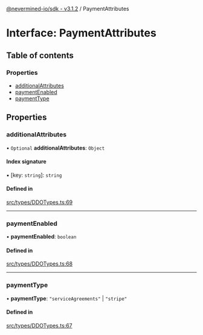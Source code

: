 [@nevermined-io/sdk - v3.1.2](../code-reference.md) / PaymentAttributes

# Interface: PaymentAttributes

## Table of contents

### Properties

- [additionalAttributes](PaymentAttributes.md#additionalattributes)
- [paymentEnabled](PaymentAttributes.md#paymentenabled)
- [paymentType](PaymentAttributes.md#paymenttype)

## Properties

### additionalAttributes

• `Optional` **additionalAttributes**: `Object`

#### Index signature

▪ [key: `string`]: `string`

#### Defined in

[src/types/DDOTypes.ts:69](https://github.com/nevermined-io/sdk-js/blob/6b4486ecca78fa881cb604506453077da39efd8e/src/types/DDOTypes.ts#L69)

---

### paymentEnabled

• **paymentEnabled**: `boolean`

#### Defined in

[src/types/DDOTypes.ts:68](https://github.com/nevermined-io/sdk-js/blob/6b4486ecca78fa881cb604506453077da39efd8e/src/types/DDOTypes.ts#L68)

---

### paymentType

• **paymentType**: `"serviceAgreements"` \| `"stripe"`

#### Defined in

[src/types/DDOTypes.ts:67](https://github.com/nevermined-io/sdk-js/blob/6b4486ecca78fa881cb604506453077da39efd8e/src/types/DDOTypes.ts#L67)
